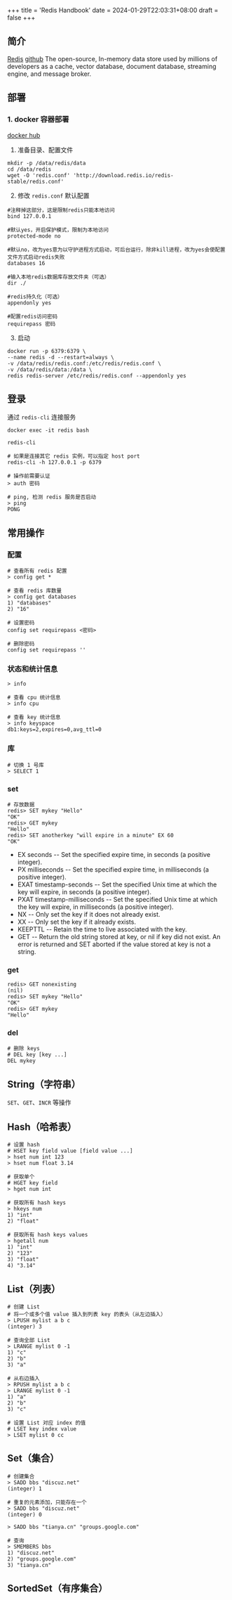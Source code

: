 +++
title = 'Redis Handbook'
date = 2024-01-29T22:03:31+08:00
draft = false
+++

## 简介

[Redis](https://redis.io)
[github](https://github.com/redis/redis)
The open-source, In-memory data store used by millions of developers as a cache, vector database, document database, streaming engine, and message broker.

## 部署

### 1. docker 容器部署

[docker hub](https://hub.docker.com/_/redis)

1. 准备目录、配置文件
```shell script
mkdir -p /data/redis/data
cd /data/redis
wget -O 'redis.conf' 'http://download.redis.io/redis-stable/redis.conf'
```

2. 修改 `redis.conf` 默认配置
```text
#注释掉这部分，这是限制redis只能本地访问
bind 127.0.0.1

#默认yes，开启保护模式，限制为本地访问
protected-mode no

#默认no，改为yes意为以守护进程方式启动，可后台运行，除非kill进程，改为yes会使配置文件方式启动redis失败
databases 16

#输入本地redis数据库存放文件夹（可选）
dir ./

#redis持久化（可选）
appendonly yes

#配置redis访问密码
requirepass 密码
```

3. 启动
```shell script
docker run -p 6379:6379 \
--name redis -d --restart=always \
-v /data/redis/redis.conf:/etc/redis/redis.conf \
-v /data/redis/data:/data \
redis redis-server /etc/redis/redis.conf --appendonly yes
```

## 登录

通过 `redis-cli` 连接服务
```shell script
docker exec -it redis bash

redis-cli

# 如果是连接其它 redis 实例，可以指定 host port
redis-cli -h 127.0.0.1 -p 6379

# 操作前需要认证
> auth 密码

# ping, 检测 redis 服务是否启动
> ping
PONG
```


## 常用操作

### 配置
```shell script
# 查看所有 redis 配置
> config get *

# 查看 redis 库数量
> config get databases
1) "databases"
2) "16"

# 设置密码
config set requirepass <密码>

# 删除密码
config set requirepass ''
```

### 状态和统计信息
```shell script
> info

# 查看 cpu 统计信息
> info cpu

# 查看 key 统计信息
> info keyspace
db1:keys=2,expires=0,avg_ttl=0
```

### 库
```shell script
# 切换 1 号库
> SELECT 1
```

### set
```shell script
# 存放数据
redis> SET mykey "Hello"
"OK"
redis> GET mykey
"Hello"
redis> SET anotherkey "will expire in a minute" EX 60
"OK"
```
- EX seconds -- Set the specified expire time, in seconds (a positive integer).
- PX milliseconds -- Set the specified expire time, in milliseconds (a positive integer).
- EXAT timestamp-seconds -- Set the specified Unix time at which the key will expire, in seconds (a positive integer).
- PXAT timestamp-milliseconds -- Set the specified Unix time at which the key will expire, in milliseconds (a positive integer).
- NX -- Only set the key if it does not already exist.
- XX -- Only set the key if it already exists.
- KEEPTTL -- Retain the time to live associated with the key.
- GET -- Return the old string stored at key, or nil if key did not exist. An error is returned and SET aborted if the value stored at key is not a string.

### get
```shell script
redis> GET nonexisting
(nil)
redis> SET mykey "Hello"
"OK"
redis> GET mykey
"Hello"
```

### del
```shell script
# 删除 keys
# DEL key [key ...]
DEL mykey
```

## String（字符串）
`SET`、`GET`、`INCR` 等操作

## Hash（哈希表）
```shell script
# 设置 hash
# HSET key field value [field value ...]
> hset num int 123
> hset num float 3.14

# 获取单个
# HGET key field
> hget num int

# 获取所有 hash keys
> hkeys num
1) "int"
2) "float"

# 获取所有 hash keys values
> hgetall num
1) "int"
2) "123"
3) "float"
4) "3.14"
```

## List（列表）
```shell script
# 创建 List
# 将一个或多个值 value 插入到列表 key 的表头（从左边插入）
> LPUSH mylist a b c
(integer) 3

# 查询全部 List
> LRANGE mylist 0 -1
1) "c"
2) "b"
3) "a"

# 从右边插入
> RPUSH mylist a b c
> LRANGE mylist 0 -1
1) "a"
2) "b"
3) "c"

# 设置 List 对应 index 的值
# LSET key index value
> LSET mylist 0 cc
```

## Set（集合）
```shell script
# 创建集合
> SADD bbs "discuz.net"
(integer) 1

# 重复的元素添加，只能存在一个
> SADD bbs "discuz.net"
(integer) 0

> SADD bbs "tianya.cn" "groups.google.com"

# 查询
> SMEMBERS bbs
1) "discuz.net"
2) "groups.google.com"
3) "tianya.cn"
```

## SortedSet（有序集合）